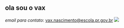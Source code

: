 ## ola sou o vax 
_email para contato_: vax.nascimento@escola.pr.gov.br
![](https://i.pinimg.com/originals/ee/6d/42/ee6d42ec38ec079e13a6038bf07f2042.gif)
